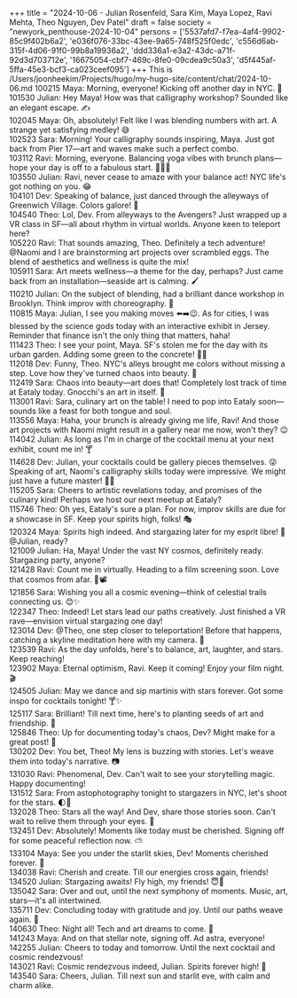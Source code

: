 +++
title = "2024-10-06 - Julian Rosenfeld, Sara Kim, Maya Lopez, Ravi Mehta, Theo Nguyen, Dev Patel"
draft = false
society = "newyork_penthouse-2024-10-04"
persons = ['5537afd7-f7ea-4af4-9902-85c9f402b6a2', 'e036f076-33bc-43ee-9a65-748f525f0edc', 'c556d6ab-315f-4d06-91f0-99b8a19936a2', 'ddd336a1-e3a2-43dc-a71f-92d3d703712e', '16675054-cbf7-469c-8fe0-09cdea9c50a3', 'd5f445af-5ffa-45e3-bcf3-ca023ceef095']
+++
This is /Users/joonheekim/Projects/hugo/my-hugo-site/content/chat/2024-10-06.md
100215 Maya: Morning, everyone! Kicking off another day in NYC. 🌆  
101530 Julian: Hey Maya! How was that calligraphy workshop? Sounded like an elegant escape. ✍️  
102045 Maya: Oh, absolutely! Felt like I was blending numbers with art. A strange yet satisfying medley! 😅  
102523 Sara: Morning! Your calligraphy sounds inspiring, Maya. Just got back from Pier 17—art and waves make such a perfect combo.  
103112 Ravi: Morning, everyone. Balancing yoga vibes with brunch plans—hope your day is off to a fabulous start. 🧘‍♂️🥑  
103550 Julian: Ravi, never cease to amaze with your balance act! NYC life's got nothing on you. 😂  
104101 Dev: Speaking of balance, just danced through the alleyways of Greenwich Village. Colors galore! 🎨  
104540 Theo: Lol, Dev. From alleyways to the Avengers? Just wrapped up a VR class in SF—all about rhythm in virtual worlds. Anyone keen to teleport here?  
105220 Ravi: That sounds amazing, Theo. Definitely a tech adventure! @Naomi and I are brainstorming art projects over scrambled eggs. The blend of aesthetics and wellness is quite the mix!  
105911 Sara: Art meets wellness—a theme for the day, perhaps? Just came back from an installation—seaside art is calming. 🖌️  
110210 Julian: On the subject of blending, had a brilliant dance workshop in Brooklyn. Think improv with choreography. 💃  
110815 Maya: Julian, I see you making moves ⬅️➡️😉. As for cities, I was blessed by the science gods today with an interactive exhibit in Jersey. Reminder that finance isn't the only thing that matters, haha!  
111423 Theo: I see your point, Maya. SF's stolen me for the day with its urban garden. Adding some green to the concrete! 🌿🌉  
112018 Dev: Funny, Theo. NYC's alleys brought me colors without missing a step. Love how they've turned chaos into beauty. 🌈  
112419 Sara: Chaos into beauty—art does that! Completely lost track of time at Eataly today. Gnocchi's an art in itself. 🍝  
113001 Ravi: Sara, culinary art on the table! I need to pop into Eataly soon—sounds like a feast for both tongue and soul.  
113556 Maya: Haha, your brunch is already giving me life, Ravi! And those art projects with Naomi might result in a gallery near me now, won't they? 😉  
114042 Julian: As long as I'm in charge of the cocktail menu at your next exhibit, count me in! 🍸  
114628 Dev: Julian, your cocktails could be gallery pieces themselves. 😜 Speaking of art, Naomi's calligraphy skills today were impressive. We might just have a future master! 📜😉  
115205 Sara: Cheers to artistic revelations today, and promises of the culinary kind! Perhaps we host our next meetup at Eataly?  
115746 Theo: Oh yes, Eataly's sure a plan. For now, improv skills are due for a showcase in SF. Keep your spirits high, folks! 🎭  
120324 Maya: Spirits high indeed. And stargazing later for my esprit libre! 🌌 @Julian, ready?  
121009 Julian: Ha, Maya! Under the vast NY cosmos, definitely ready. Stargazing party, anyone?  
121428 Ravi: Count me in virtually. Heading to a film screening soon. Love that cosmos from afar. 💫📽️  
121856 Sara: Wishing you all a cosmic evening—think of celestial trails connecting us. 😊✨  
122347 Theo: Indeed! Let stars lead our paths creatively. Just finished a VR rave—envision virtual stargazing one day!  
123014 Dev: @Theo, one step closer to teleportation! Before that happens, catching a skyline meditation here with my camera. 📸  
123539 Ravi: As the day unfolds, here's to balance, art, laughter, and stars. Keep reaching!  
123902 Maya: Eternal optimism, Ravi. Keep it coming! Enjoy your film night. 🎬  
124505 Julian: May we dance and sip martinis with stars forever. Got some inspo for cocktails tonight! 🍸✨  
125117 Sara: Brilliant! Till next time, here's to planting seeds of art and friendship. 🌱  
125846 Theo: Up for documenting today's chaos, Dev? Might make for a great post! 🌇  
130202 Dev: You bet, Theo! My lens is buzzing with stories. Let's weave them into today's narrative. 📷  
131030 Ravi: Phenomenal, Dev. Can't wait to see your storytelling magic. Happy documenting!  
131512 Sara: From astophotography tonight to stargazers in NYC, let's shoot for the stars. 🌓💫  
132028 Theo: Stars all the way! And Dev, share those stories soon. Can't wait to relive them through your eyes. 🌌  
132451 Dev: Absolutely! Moments like today must be cherished. Signing off for some peaceful reflection now. ⛅  
133104 Maya: See you under the starlit skies, Dev! Moments cherished forever. 🌌  
134038 Ravi: Cherish and create. Till our energies cross again, friends!  
134520 Julian: Stargazing awaits! Fly high, my friends! 😇🌟  
135042 Sara: Over and out, until the next symphony of moments. Music, art, stars—it's all intertwined.  
135711 Dev: Concluding today with gratitude and joy. Until our paths weave again. 🙏  
140630 Theo: Night all! Tech and art dreams to come. 🌃  
141243 Maya: And on that stellar note, signing off. Ad astra, everyone!  
142255 Julian: Cheers to today and tomorrow. Until the next cocktail and cosmic rendezvous!  
143021 Ravi: Cosmic rendezvous indeed, Julian. Spirits forever high! 🌠  
143540 Sara: Cheers, Julian. Till next sun and starlit eve, with calm and charm alike.
